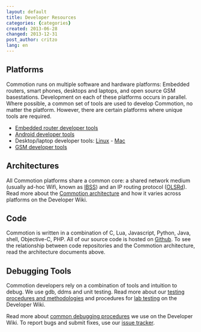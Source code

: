 ```yaml
---
layout: default
title: Developer Resources
categories: {categories}
created: 2013-06-28
changed: 2013-12-31
post_author: critzo
lang: en
---
```

  <h2>Platforms</h2>

<p>Commotion runs on multiple software and hardware platforms: Embedded routers, smart phones, desktops and laptops, and open source GSM basestations. Development on each of these platforms occurs in parallel. Where possible, a common set of tools are used to develop Commotion, no matter the platform. However, there are certain platforms where unique tools are required.</p>

<ul>
	<li><a href="#">Embedded router developer tools</a></li>
	<li><a href="#">Android developer tools</a></li>
	<li>Desktop/laptop developer tools: <a href="https://code.commotionwireless.net/projects/commotion/wiki/Linux_client_dev_notes">Linux</a> - <a href="https://code.commotionwireless.net/projects/commotion/wiki/MacClient_">Mac</a></li>
	<li><a href="https://wiki.commotionwireless.net/doku.php?id=general_openbts_notes">GSM developer tools</a></li>
</ul>

<h2>Architectures</h2>

<p>All Commotion platforms share a common core: a shared network medium (usually ad-hoc Wifi, known as <a href="http://en.wikipedia.org/wiki/Independent_Basic_Service_Set">IBSS</a>) and an IP routing protocol (<a href="http://www.olsr.org">OLSRd</a>). Read more about the <a href="https://wiki.commotionwireless.net/doku.php?id=commotion_architecture">Commotion architecture</a> and how it varies across platforms on the Developer Wiki.</p>

<h2>Code</h2>

<p>Commotion is written in a combination of C, Lua, Javascript, Python, Java, shell, Objective-C, PHP. All of our source code is hosted on <a href="http://github.org/opentechinstitute">Github</a>. To see the relationship between code repositories and the Commotion architecture, read the architecture documents above.</p>

<h2>Debugging Tools</h2>

<p>Commotion developers rely on a combination of tools and intuition to debug. We use gdb, ddms and unit testing. Read more about our <a href="https://wiki.commotionwireless.net/doku.php?id=testing_procedures_and_methodologies">testing procedures and methodologies</a> and procedures for <a href="https://wiki.commotionwireless.net/doku.php?id=lab_environment_testing">lab testing</a> on the Developer Wiki.</p>

<p>Read more about <a href="https://wiki.commotionwireless.net/doku.php?id=debugging_resources">common debugging procedures</a> we use on the Developer Wiki. To report bugs and submit fixes, use our <a href="https://github.com/opentechinstitute">issue tracker</a>.</p>
 
